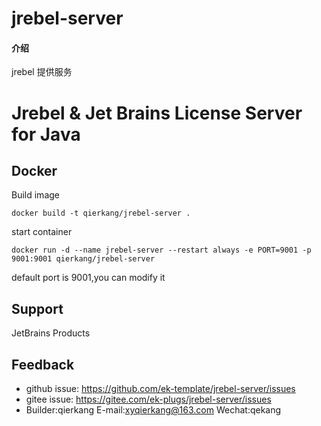 # jrebel-server

#### 介绍
jrebel 提供服务

# Jrebel & Jet Brains License Server for Java


## Docker
Build image
```
docker build -t qierkang/jrebel-server .
```

start container
```
docker run -d --name jrebel-server --restart always -e PORT=9001 -p 9001:9001 qierkang/jrebel-server
```
default port is 9001,you can modify it
## Support
JetBrains Products

## Feedback

+ github issue: https://github.com/ek-template/jrebel-server/issues
+ gitee issue: https://gitee.com/ek-plugs/jrebel-server/issues
+ Builder:qierkang E-mail:xyqierkang@163.com Wechat:qekang